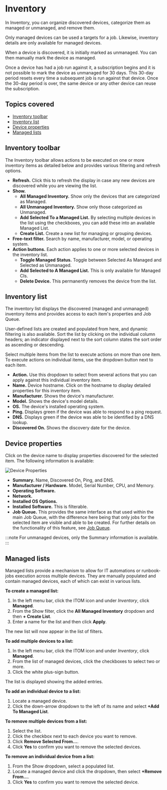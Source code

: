 # Inventory
In Inventory, you can organize discovered devices, categorize them as managed or unmanaged, and remove them.

Only managed devices can be used a targets for a job. Likewise, inventory details are only available for managed devices. 

When a device is discovered, it is initially marked as unmanaged. You can then manually mark the device as managed. 

Once a device has had a job run against it, a subscription begins and it is not possible to mark the device as unmanaged for 30 days. This 30-day period resets every time a subsequent job is run against that device. Once the 30-day period is over, the same device or any other device can reuse the subscription.

## Topics covered
* [Inventory toolbar](/itom-user-guide/inventory/inventory#inventory-toolbar)
* [Inventory list](/itom-user-guide/inventory/inventory#inventory-list)
* [Device properties](/itom-user-guide/inventory/inventory#device-properties)
* [Managed lists](/itom-user-guide/inventory/inventory#managed-lists)

## Inventory toolbar
The Inventory toolbar allows actions to be executed on one or more inventory items as detailed below and provides various filtering and refresh options.

* **Refresh.** Click this to refresh the display in case any new devices are discovered while you are viewing the list.
* **Show.**
    * **All Managed Inventory.** Show only the devices that are categorized as Managed.
    * **All Unmanaged Inventory.** Show only those categorized as Unmanaged.
    * **Add Selected To a Managed List.** By selecting multiple devices in the list using the checkboxes, you can add these into an available Managed List.
    * **Create List.** Create a new list for managing or grouping devices.
* **Free-text filter.** Search by name, manufacturer, model, or operating system.
* **Action buttons.** Each action applies to one or more selected devices in the inventory list.
    * **Toggle Managed Status.** Toggle between Selected As Managed and Selected as Unmanaged.
    * **Add Selected to A Managed List.** This is only available for Managed CIs.
    * **Delete Device.** This permanently removes the device from the list.

## Inventory list
The inventory list displays the discovered (managed and unmanaged) inventory items and provides access to each item's properties and Job Queue.

User-defined lists are created and populated from here, and dynamic filtering is also available. Sort the list by clicking on the individual column headers; an indicator displayed next to the sort column states the sort order as ascending or descending. 

Select multiple items from the list to execute actions on more than one item. To execute actions on individual items, use the dropdown button next to each item.

* **Action.** Use this dropdown to select from several actions that you can apply against this individual inventory item.
* **Name.** Device hostname. Click on the hostname to display detailed properties for this inventory item.
* **Manufacturer.** Shows the device's manufacturer.
* **Model.** Shows the device's model details.
* **OS.** The device's installed operating system.
* **Ping.** Displays green if the device was able to respond to a ping request.
* **DNS.** Displays green if the device was able to be identified by a DNS lookup.
* **Discovered On.** Shows the discovery date for the device.

## Device properties
Click on the device name to display properties discovered for the selected item. The following information is available:

![Device Properties](_books/itom-user-guide/inventory/images/device-properties.png)

* **Summary.** Name, Discovered On, Ping, and DNS.
* **Manufacturer / Hardware.** Model, Serial Number, CPU, and Memory.
* **Operating Software.**
* **Network.**
* **Installed OS Options.**
* **Installed Software.** This is filterable.
* **Job Queue.** This provides the same interface as that used within the main Job Queue, with the difference here being that only jobs for the selected item are visible and able to be created. For further details on the functionality of this feature, see [Job Queue](/itom-user-guide/jobs/job-queue.md).

:::note
For unmanaged devices, only the Summary information is available.
:::

## Managed lists
Managed lists provide a mechanism to allow for IT automations or runbook-jobs execution across multiple devices. They are manually populated and contain managed devices, each of which can exist in various lists.

**To create a managed list:**
1. In the left menu bar, click the ITOM icon and under *Inventory*, click **Managed**.
1. From the Show filter, click the **All Managed Inventory** dropdown and then **+ Create List**.
1. Enter a name for the list and then click **Apply**.

The new list will now appear in the list of filters.

**To add multiple devices to a list:**
1. In the left menu bar, click the ITOM icon and under *Inventory*, click **Managed**.
1. From the list of managed devices, click the checkboxes to select two or more.
1. Click the white plus-sign button.

The list is displayed showing the added entries.

**To add an individual device to a list:**
1. Locate a managed device.
1. Click the down-arrow dropdown to the left of its name and select **+Add To Managed List**.

**To remove multiple devices from a list:**
1. Select the list.
1. Click the checkbox next to each device you want to remove.
1. Click **Remove Selected From...**.
1. Click **Yes** to confirm you want to remove the selected devices.

**To remove an individual device from a list:**
1. From the Show dropdown, select a populated list.
1. Locate a managed device and click the dropdown, then select **+Remove From...**.
1. Click **Yes** to confirm you want to remove the selected device.